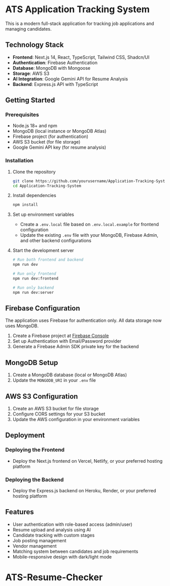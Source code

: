 # ATS Application Tracking System

This is a modern full-stack application for tracking job applications and managing candidates.

## Technology Stack

- **Frontend**: Next.js 14, React, TypeScript, Tailwind CSS, Shadcn/UI
- **Authentication**: Firebase Authentication
- **Database**: MongoDB with Mongoose
- **Storage**: AWS S3
- **AI Integration**: Google Gemini API for Resume Analysis
- **Backend**: Express.js API with TypeScript

## Getting Started

### Prerequisites

- Node.js 18+ and npm
- MongoDB (local instance or MongoDB Atlas)
- Firebase project (for authentication)
- AWS S3 bucket (for file storage)
- Google Gemini API key (for resume analysis)

### Installation

1. Clone the repository
   ```bash
   git clone https://github.com/yourusername/Application-Tracking-System.git
   cd Application-Tracking-System
   ```

2. Install dependencies
   ```bash
   npm install
   ```

3. Set up environment variables
   - Create a `.env.local` file based on `.env.local.example` for frontend configuration
   - Update the existing `.env` file with your MongoDB, Firebase Admin, and other backend configurations

4. Start the development server
   ```bash
   # Run both frontend and backend
   npm run dev
   
   # Run only frontend
   npm run dev:frontend
   
   # Run only backend
   npm run dev:server
   ```

## Firebase Configuration

The application uses Firebase for authentication only. All data storage now uses MongoDB.

1. Create a Firebase project at [Firebase Console](https://console.firebase.google.com/)
2. Set up Authentication with Email/Password provider
3. Generate a Firebase Admin SDK private key for the backend

## MongoDB Setup

1. Create a MongoDB database (local or MongoDB Atlas)
2. Update the `MONGODB_URI` in your `.env` file

## AWS S3 Configuration

1. Create an AWS S3 bucket for file storage
2. Configure CORS settings for your S3 bucket
3. Update the AWS configuration in your environment variables

## Deployment

### Deploying the Frontend
- Deploy the Next.js frontend on Vercel, Netlify, or your preferred hosting platform

### Deploying the Backend
- Deploy the Express.js backend on Heroku, Render, or your preferred hosting platform

## Features

- User authentication with role-based access (admin/user)
- Resume upload and analysis using AI
- Candidate tracking with custom stages
- Job posting management
- Vendor management
- Matching system between candidates and job requirements
- Mobile-responsive design with dark/light mode

# ATS-Resume-Checker
